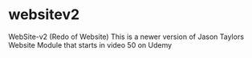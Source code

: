 # websitev2
WebSite-v2 (Redo of Website)
This is a newer version of Jason Taylors Website Module that starts in video 50
on Udemy
